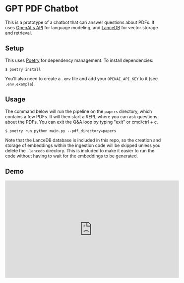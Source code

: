 # GPT PDF Chatbot

This is a prototype of a chatbot that can answer questions about PDFs. It uses [OpenAI's API](https://openai.com/blog/openai-api/) for language modeling, and [LanceDB](https://lancedb.github.io/lancedb/) for vector storage and retrieval.

## Setup

This uses [Poetry](https://python-poetry.org/) for dependency management. To install dependencies:

```
$ poetry install
```

You'll also need to create a `.env` file and add your `OPENAI_API_KEY` to it (see `.env.example`).

## Usage

The command below will run the pipeline on the `papers` directory, which contains a few PDFs. It will then start a REPL where you can ask questions about the PDFs. You can exit the Q&A loop by typing "exit" or cmd/ctrl + c.

```
$ poetry run python main.py --pdf_directory=papers
```

Note that the LanceDB database is included in this repo, so the creation and storage of embeddings within the ingestion code will be skipped unless you delete the `.lancedb` directory. This is included to make it easier to run the code without having to wait for the embeddings to be generated.

## Demo

<iframe width="560" height="315" src="https://www.youtube.com/embed/r4LAQbu3sd0?si=-U-_RiCC40hG5NJP" title="YouTube video player" frameborder="0" allow="accelerometer; autoplay; clipboard-write; encrypted-media; gyroscope; picture-in-picture; web-share" allowfullscreen></iframe>
